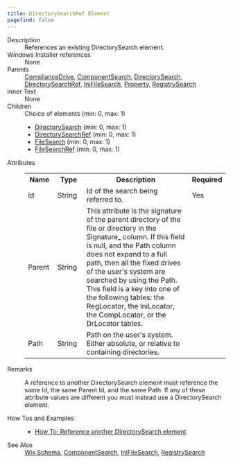 ```yaml
---
title: DirectorySearchRef Element
pagefind: false
---
```

<dl>
  <dt>Description</dt>
  <dd>References an existing DirectorySearch element.</dd>
  <dt>Windows Installer references</dt>
  <dd>None</dd>
  <dt>Parents</dt>
  <dd>
    <a href="../compliancedrive/">ComplianceDrive</a>, <a href="../componentsearch/">ComponentSearch</a>, <a href="../directorysearch/">DirectorySearch</a>, <a href="../directorysearchref/">DirectorySearchRef</a>, <a href="../inifilesearch/">IniFileSearch</a>, <a href="../property/">Property</a>, <a href="../registrysearch/">RegistrySearch</a></dd>
  <dt>Inner Text</dt>
  <dd>None</dd>
  <dt>Children</dt>
  <dd>Choice of elements (min: 0, max: 1)<ul><li><a href="../directorysearch/">DirectorySearch</a> (min: 0, max: 1)</li><li><a href="../directorysearchref/">DirectorySearchRef</a> (min: 0, max: 1)</li><li><a href="../filesearch/">FileSearch</a> (min: 0, max: 1)</li><li><a href="../filesearchref/">FileSearchRef</a> (min: 0, max: 1)</li></ul></dd>
  <dt>Attributes</dt>
  <dd>
    <table cellspacing="0" cellpadding="0" class="schema">
      <tr>
        <th width="15%">Name</th>
        <th width="15%">Type</th>
        <th width="65%">Description</th>
        <th width="15%">Required</th>
      </tr>
      <tr>
        <td>Id</td>
        <td>String</td>
        <td>Id of the search being referred to.</td>
        <td>Yes</td>
      </tr>
      <tr>
        <td>Parent</td>
        <td>String</td>
        <td>This attribute is the signature of the parent directory of the file or directory in the Signature_ column. If this field is null, and the Path column does not expand to a full path, then all the fixed drives of the user's system are searched by using the Path.  This field is a key into one of the following tables: the RegLocator, the IniLocator, the CompLocator, or the DrLocator tables.</td>
        <td>&nbsp;</td>
      </tr>
      <tr>
        <td>Path</td>
        <td>String</td>
        <td>Path on the user's system. Either absolute, or relative to containing directories.</td>
        <td>&nbsp;</td>
      </tr>
    </table>
  </dd>
  <dt>Remarks</dt>
  <dd><p>A reference to another DirectorySearch element must reference the same Id, the same Parent Id, and the same Path. If any of these attribute values are different you must instead use a DirectorySearch element.</p></dd>
  <dt>How Tos and Examples</dt>
  <dd>
    <ul>
      <li>
        <a href="../../../howtos/files_and_registry/directorysearchref">How To: Reference another DirectorySearch element</a>
      </li>
    </ul>
  </dd>
  <dt>See Also</dt>
  <dd>
    <a href="../">Wix Schema</a>, <a href="../componentsearch/">ComponentSearch</a>, <a href="../inifilesearch/">IniFileSearch</a>, <a href="../registrysearch/">RegistrySearch</a></dd>
</dl>
